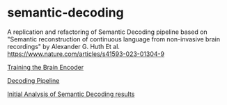 # semantic-decoding
A replication and refactoring of Semantic Decoding pipeline based on "Semantic reconstruction of continuous language from non-invasive brain recordings" by Alexander G. Huth Et al. https://www.nature.com/articles/s41593-023-01304-9

[Training the Brain Encoder](Semantic%20Decoding%20-%20Training%20Encoder.ipynb)

[Decoding Pipeline](Semantic%20Decoding%20-%20Decoder.ipynb)

[Initial Analysis of Semantic Decoding results](Analyzing%20Semantic%20Decoding%20with%20Cognitive%20Semantic%20Theory.ipynb)


